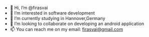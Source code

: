 - 👋 Hi, I’m @firasvai
- 👀 I’m interested in software development
- 🌱 I’m currently studying in Hannover,Germany
- 💞️ I’m looking to collaborate on developing an android application  
- 📫 You can reach me on my email: firasvai@gmail.com

<!---
firasvai/firasvai is a ✨ special ✨ repository because its `README.md` (this file) appears on your GitHub profile.
You can click the Preview link to take a look at your changes.
--->

